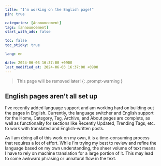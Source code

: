 ```yaml
---
title: "I'm working on the English page!"
pin: true

categories: [Announcement]
tags: [announcement]
start_with_ads: false

toc: false
toc_sticky: true

lang: en

date: 2024-06-03 16:37:00 +0900
last_modified_at: 2024-06-03 16:37:00 +0900
---
```


> This page will be removed later!
{: .prompt-warning }

## **English pages aren't all set up**

I've recently added language support and am working hard on building out the pages in English. Currently, the language switcher and English support for the Home, Category, Tag, Archive, and About pages are complete, as well as functionality for sections like Recently Updated, Trending Tags, etc. to work with translated and English-written posts.

As I am doing all of this work on my own, it is a time-consuming process that requires a lot of effort. While I'm trying my best to review and refine the language based on my own understanding, the sheer volume of text means I have to rely on machine translation for a large portion of it. This may lead to some awkward phrasing or unnatural flow in the text.